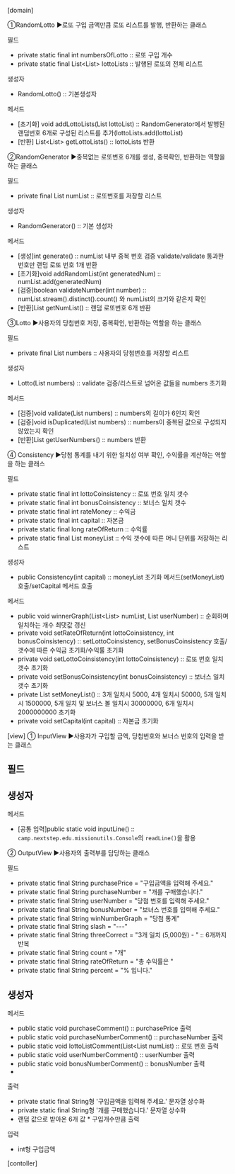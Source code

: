[domain]

①RandomLotto
▶️로또 구입 금액만큼 로또 리스트를 발행, 반환하는 클래스

필드
- private static final int numbersOfLotto :: 로또 구입 개수
- private static final List<List<Integer>> lottoLists :: 발행된 로또의 전체 리스트

생성자
- RandomLotto() :: 기본생성자

메서드
- [초기화] void addLottoLists(List<Integer> lottoList) :: RandomGenerator에서 발행된 랜덤번호 6개로 구성된 리스트를 추가(lottoLists.add(lottoList)
- [반환] List<List<Integer>> getLottoLists() :: lottoLists 반환


②RandomGenerator
▶️중복없는 로또번호 6개를 생성, 중복확인, 반환하는 역할을 하는 클래스

필드
- private final List<Integer> numList :: 로또번호를 저장할 리스트

생성자
- RandomGenerator() :: 기본 생성자

메서드
- [생성]int generate() :: numList 내부 중복 번호 검증 validate/validate 통과한 번호만 랜덤 로또 번호 1개 반환
- [초기화]void addRandomList(int generatedNum) :: numList.add(generatedNum)
- [검증]boolean validateNumber(int number) :: numList.stream().distinct().count() 와 numList의 크기와 같은지 확인
- [반환]List<Integer> getNumList() :: 랜덤 로또번호 6개 반환

③Lotto
▶️사용자의 당첨번호 저장, 중복확인, 반환하는 역할을 하는 클래스

필드
- private final List<Integer> numbers :: 사용자의 당첨번호를 저장할 리스트

생성자
- Lotto(List<Integer> numbers) :: validate 검증/리스트로 넘어온 값들을 numbers 초기화

메서드
- [검증]void validate(List<Integer> numbers) :: numbers의 길이가 6인지 확인
- [검증]void isDuplicated(List<Integer> numbers) :: numbers이 중복된 값으로 구성되지 않았는지 확인
- [반환]List<Integer> getUserNumbers() :: numbers 반환

④ Consistency
▶️당첨 통계를 내기 위한 일치성 여부 확인, 수익률을 계산하는 역할을 하는 클래스

필드
- private static final int lottoCoinsistency :: 로또 번호 일치 갯수
- private static final int bonusCoinsistency :: 보너스 일치 갯수
- private static final int rateMoney :: 수익금
- private static final int capital :: 자본금
- private static final long rateOfReturn :: 수익률
- private static final List<Integer> moneyList :: 수익 갯수에 따른 머니 단위를 저장하는 리스트

생성자
- public Consistency(int capital) :: moneyList 초기화 메서드(setMoneyList) 호출/setCapital 메서드 호출

메서드
- public void winnerGraph(List<List<Integer>> numList, List<Integer> userNumber) :: 순회하며 일치하는 개수 최댓값 갱신
- private void setRateOfReturn(int lottoCoinsistency, int bonusCoinsistency) :: setLottoCoinsistency, setBonusCoinsistency 호출/갯수에 따른 수익금 초기화/수익률 초기화
- private void setLottoCoinsistency(int lottoCoinsistency) :: 로또 번호 일치 갯수 초기화
- private void setBonusCoinsistency(int bonusCoinsistency) :: 보너스 일치 갯수 초기화
- private List<Integer> setMoneyList() :: 3개 일치시 5000, 4개 일치시 50000, 5개 일치시 1500000, 5개 일치 및 보너스 볼 일치시 30000000, 6개 일치시 2000000000 초기화
- private void setCapital(int capital) :: 자본금 초기화



[view]
① InputView
▶️사용자가 구입할 금액, 당첨번호와 보너스 번호의 입력을 받는 클래스

필드
-

생성자
-

메서드
- [공통 입력]public static void inputLine() :: `camp.nextstep.edu.missionutils.Console`의 `readLine()`을 활용

② OutputView
▶️사용자의 출력부를 담당하는 클래스

필드
- private static final String purchasePrice = "구입금액을 입력해 주세요."
- private static final String purchaseNumber = "개를 구매했습니다."
- private static final String userNumber = "당첨 번호를 입력해 주세요."
- private static final String bonusNumber = "보너스 번호를 입력해 주세요."
- private static final String winNumberGraph = "당첨 통계"
- private static final String slash = "---"
- private static final String threeCorrect = "3개 일치 (5,000원) - " :: 6개까지 반복
- private static final String count = "개"
- private static final String rateOfReturn = "총 수익률은 "
- private static final String percent = "% 입니다."

생성자
-

메서드
- public static void purchaseComment() :: purchasePrice 출력
- public static void purchaseNumberComment() :: purchaseNumber 출력
- public static void lottoListComment(List<List<Integer> numList) :: 로또 번호 출력
- public static void userNumberComment() :: userNumber 출력
- public static void bonusNumberComment() :: bonusNumber 출력
-


출력
- private static final String형 '구입금액을 입력해 주세요.' 문자열 상수화
- private static final String형 '개를 구매했습니다.' 문자열 상수화
- 랜덤 값으로 받아온 6개 값 * 구입개수만큼 출력

입력
- int형 구입금액


[contoller]







